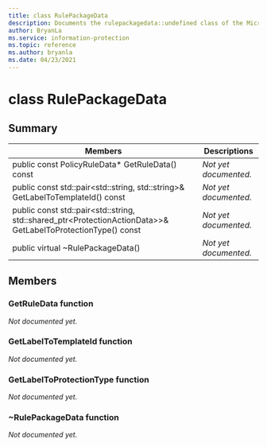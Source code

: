 ```yaml
---
title: class RulePackageData 
description: Documents the rulepackagedata::undefined class of the Microsoft Information Protection (MIP) SDK.
author: BryanLa
ms.service: information-protection
ms.topic: reference
ms.author: bryanla
ms.date: 04/23/2021
---
```


# class RulePackageData 
  
## Summary
 Members                        | Descriptions                                
--------------------------------|---------------------------------------------
public const PolicyRuleData* GetRuleData() const  | _Not yet documented._
public const std::pair\<std::string, std::string\>& GetLabelToTemplateId() const  | _Not yet documented._
public const std::pair\<std::string, std::shared_ptr\<ProtectionActionData\>\>& GetLabelToProtectionType() const  | _Not yet documented._
public virtual ~RulePackageData()  | _Not yet documented._
  
## Members
  
### GetRuleData function
_Not documented yet._

  
### GetLabelToTemplateId function
_Not documented yet._

  
### GetLabelToProtectionType function
_Not documented yet._

  
### ~RulePackageData function
_Not documented yet._
